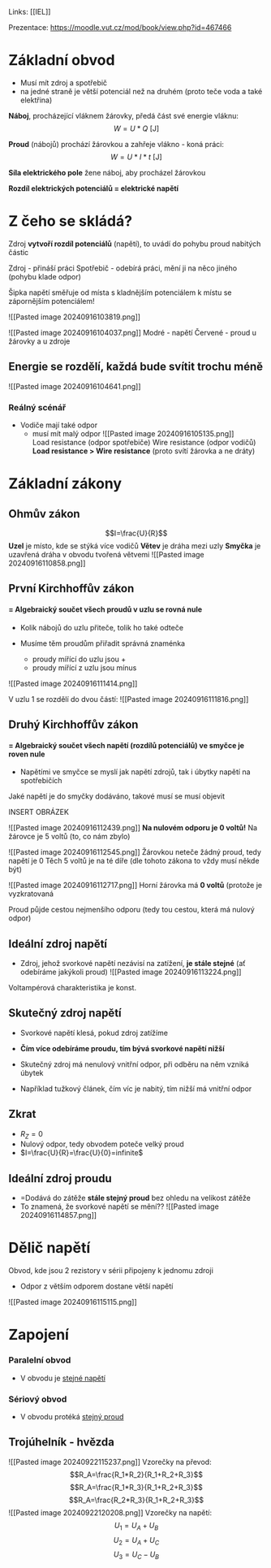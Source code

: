 Links: [[IEL]]

Prezentace: https://moodle.vut.cz/mod/book/view.php?id=467466
# Základní obvod 
- Musí mít zdroj a spotřebič
- na jedné straně je větší potenciál než na druhém (proto teče voda a také elektřina)

**Náboj**, procházející vláknem žárovky, předá část své energie vláknu: 
$$W=U*Q \text{ [J]}$$

**Proud** (nábojů) prochází žárovkou a zahřeje vlákno - koná práci:
$$W=U*I*t\text{ [J]}$$

**Síla elektrického pole** žene náboj, aby procházel žárovkou

**Rozdíl elektrických potenciálů = elektrické napětí**

# Z čeho se skládá?
Zdroj **vytvoří rozdíl potenciálů** (napětí), to uvádí do pohybu proud nabitých částic

Zdroj - přináší práci
Spotřebič - odebírá práci, mění ji na něco jiného (pohybu klade odpor)

Šipka napětí směřuje od místa s kladnějším potenciálem k místu se zápornějším potenciálem!

![[Pasted image 20240916103819.png]]

![[Pasted image 20240916104037.png]]
Modré - napětí
Červené - proud
u žárovky a u zdroje

## Energie se rozdělí, každá bude svítit trochu méně

![[Pasted image 20240916104641.png]]

### Reálný scénář
- Vodiče mají také odpor
	- musí mít malý odpor
![[Pasted image 20240916105135.png]]	
Load resistance (odpor spotřebiče)
Wire resistance (odpor vodičů)
**Load resistance > Wire resistance** (proto svítí žárovka a ne dráty)

# Základní zákony
## Ohmův zákon
$$I=\frac{U}{R}$$
**Uzel** je místo, kde se stýká více vodičů
**Větev** je dráha mezi uzly
**Smyčka** je uzavřená dráha v obvodu tvořená větvemi
![[Pasted image 20240916110858.png]]

## První Kirchhoffův zákon
####  = Algebraický součet všech proudů v uzlu se rovná nule
- Kolik nábojů do uzlu přiteče, tolik ho také odteče

- Musíme těm proudům přiřadit správná znaménka
	- proudy mířící do uzlu jsou +
	- proudy mířící z uzlu jsou mínus
	
![[Pasted image 20240916111414.png]]

V uzlu 1 se rozdělí do dvou částí:
![[Pasted image 20240916111816.png]]

## Druhý Kirchhoffův zákon
#### = Algebraický součet všech napětí (rozdílů potenciálů) ve smyčce je roven nule

- Napětími ve smyčce se myslí jak napětí zdrojů, tak i úbytky napětí na spotřebičích

Jaké napětí je do smyčky dodáváno, takové musí se musí objevit

INSERT OBRÁZEK


![[Pasted image 20240916112439.png]]
**Na nulovém odporu je 0 voltů!**
Na žárovce je 5 voltů (to, co nám zbylo)

![[Pasted image 20240916112545.png]]
Žárovkou neteče žádný proud, tedy napětí je 0
Těch 5 voltů je na té díře (dle tohoto zákona to vždy musí někde být)


![[Pasted image 20240916112717.png]]
Horní žárovka má **0 voltů** (protože je vyzkratovaná

Proud půjde cestou nejmenšího odporu (tedy tou cestou, která má nulový odpor)

## Ideální zdroj napětí
- Zdroj, jehož svorkové napětí nezávisí na zatížení, **je stále stejné** (ať odebíráme jakýkoli proud)
![[Pasted image 20240916113224.png]]

Voltampérová charakteristika je konst.

## Skutečný zdroj napětí
- Svorkové napětí klesá, pokud zdroj zatížíme
- **Čím více odebíráme proudu, tím bývá svorkové napětí nižší**
- Skutečný zdroj má nenulový vnitřní odpor, při odběru na něm vzniká úbytek

- Například tužkový článek, čím víc je nabitý, tím nižší má vnitřní odpor 

## Zkrat
- $R_Z=0$
- Nulový odpor, tedy obvodem poteče velký proud
- $I=\frac{U}{R}=\frac{U}{0}=infinite$

## Ideální zdroj proudu
- =Dodává do zátěže **stále stejný proud** bez ohledu na velikost zátěže
- To znamená, že svorkové napětí se mění??
![[Pasted image 20240916114857.png]]

# Dělič napětí
Obvod, kde jsou 2 rezistory v sérii připojeny k jednomu zdroji
- Odpor z větším odporem dostane větší napětí

![[Pasted image 20240916115115.png]]



# Zapojení
### Paralelní obvod
- V obvodu je <u>stejné napětí</u>
### Sériový obvod
- V obvodu protéká <u>stejný proud</u>

## Trojúhelník - hvězda
![[Pasted image 20240922115237.png]]
Vzorečky na převod:
$$R_A=\frac{R_1*R_2}{R_1+R_2+R_3}$$
$$R_A=\frac{R_1*R_3}{R_1+R_2+R_3}$$
$$R_A=\frac{R_2*R_3}{R_1+R_2+R_3}$$
![[Pasted image 20240922120208.png]]
Vzorečky na napětí:
$$U_1=U_A+U_B$$
$$U_2=U_A+U_C$$
$$U_3=U_C-U_B$$

